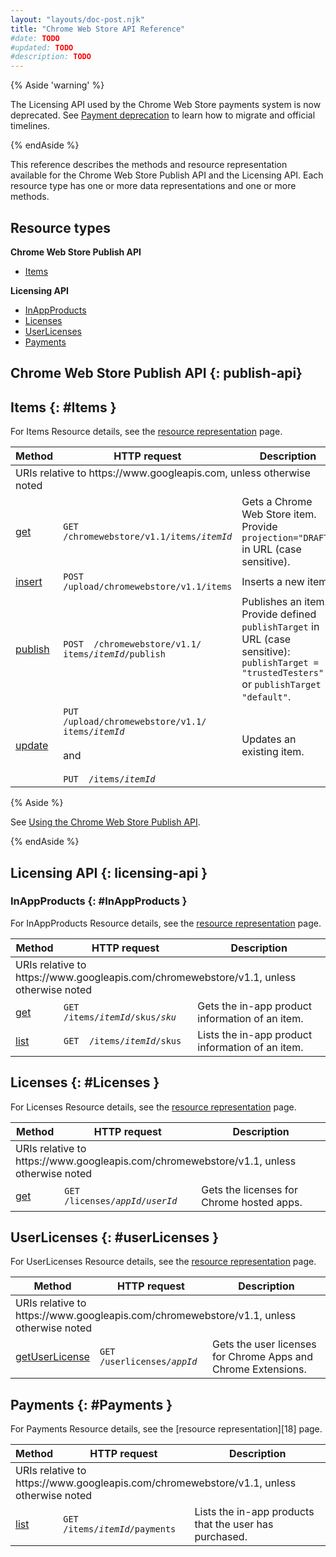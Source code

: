 ```yaml
---
layout: "layouts/doc-post.njk"
title: "Chrome Web Store API Reference"
#date: TODO
#updated: TODO
#description: TODO
---
```


{% Aside 'warning' %}

The Licensing API used by the Chrome Web Store payments system is now deprecated. See [Payment
deprecation](/docs/webstore/cws-payments-deprecation/) to learn how to migrate and official timelines.

{% endAside %}

This reference describes the methods and resource representation available for the Chrome Web Store Publish API and the Licensing API.
Each resource type has one or more data
representations and one or more methods.

## Resource types

**Chrome Web Store Publish API**

-  [Items][header-items]

**Licensing API**

-  [InAppProducts][header-in-app-products]
-  [Licenses][header-licenses]
-  [UserLicenses][header-user-licenses]
-  [Payments][header-payments]

## Chrome Web Store Publish API {: publish-api}

## Items {: #Items }

For Items Resource details, see the [resource representation][api-items-resource] page.

<table><thead><tr><th>Method</th><th>HTTP request</th><th>Description</th></tr></thead><tbody><tr class="alt"><td colspan="3">URIs relative to https://www.googleapis.com, unless otherwise noted</td></tr><tr><td><a href="/webstore/webstore_api/items/get/">get</a></td><td><code>GET<br>/chromewebstore/v1.1/items/<var>itemId</var></code></td><td>Gets a Chrome Web Store item. Provide <code>projection="DRAFT"</code> in URL (case sensitive).</td></tr><tr><td><a href="/webstore/webstore_api/items/insert/">insert</a></td><td><code>POST<br>/upload/chromewebstore/v1.1/items</code></td><td>Inserts a new item.</td></tr><tr><td><a href="/webstore/webstore_api/items/publish/">publish</a></td><td><code>POST&nbsp; /chromewebstore/v1.1/<br>items/<var>itemId</var>/publish</code></td><td>Publishes an item. Provide defined <code>publishTarget</code> in URL (case sensitive): <code>publishTarget = "trustedTesters"</code> or <code>publishTarget = "default"</code>.</td></tr><tr><td><a href="/webstore/webstore_api/items/update/">update</a></td><td><code>PUT<br>/upload/chromewebstore/v1.1/<br>items/<var>itemId</var></code><br>&nbsp;<br>and<br>&nbsp;<br><code>PUT&nbsp; /items/<var>itemId</var></code></td><td>Updates an existing item.</td></tr></tbody></table>

{% Aside %}

See [Using the Chrome Web Store Publish API][publish-api].

{% endAside %}

## Licensing API {: licensing-api }

### InAppProducts {: #InAppProducts }

For InAppProducts Resource details, see the [resource representation][api-inappproducts-resource] page.

<table><thead><tr><th>Method</th><th>HTTP request</th><th>Description</th></tr></thead><tbody><tr class="alt"><td colspan="3">URIs relative to https://www.googleapis.com/chromewebstore/v1.1, unless otherwise noted</td></tr><tr><td><a href="/webstore/webstore_api/inAppProducts/get/">get</a></td><td><code>GET&nbsp; /items/<var>itemId</var>/skus/<var>sku</var></code></td><td>Gets the in-app product information of an item.</td></tr><tr><td><a href="/webstore/webstore_api/inAppProducts/list/">list</a></td><td><code>GET&nbsp; /items/<var>itemId</var>/skus</code></td><td>Lists the in-app product information of an item.</td></tr></tbody></table>


## Licenses {: #Licenses }

For Licenses Resource details, see the [resource representation][api-licenses-resource] page.

<table><thead><tr><th>Method</th><th>HTTP request</th><th>Description</th></tr></thead><tbody><tr class="alt"><td colspan="3">URIs relative to https://www.googleapis.com/chromewebstore/v1.1, unless otherwise noted</td></tr><tr><td><a href="/webstore/webstore_api/licenses/get/">get</a></td><td><code>GET&nbsp; /licenses/<var>appId</var>/<var>userId</var></code></td><td>Gets the licenses for Chrome hosted apps.</td></tr></tbody></table>

## UserLicenses {: #userLicenses }

For UserLicenses Resource details, see the [resource representation][api-userlicenses-resource] page.

<table><thead><tr><th>Method</th><th>HTTP request</th><th>Description</th></tr></thead><tbody><tr class="alt"><td colspan="3">URIs relative to https://www.googleapis.com/chromewebstore/v1.1, unless otherwise noted</td></tr><tr><td><a href="/webstore/webstore_api/userLicenses/getUserLicense/">getUserLicense</a></td><td><code>GET&nbsp; /userlicenses/<var>appId</var></code></td><td>Gets the user licenses for Chrome Apps and Chrome Extensions.</td></tr></tbody></table>

## Payments {: #Payments }

For Payments Resource details, see the [resource representation][18] page.

<table><thead><tr><th>Method</th><th>HTTP request</th><th>Description</th></tr></thead><tbody><tr class="alt"><td colspan="3">URIs relative to https://www.googleapis.com/chromewebstore/v1.1, unless otherwise noted</td></tr><tr><td><a href="/webstore/webstore_api/payments/list/">list</a></td><td><code>GET&nbsp; /items/<var>itemId</var>/payments</code></td><td>Lists the in-app products that the user has purchased.</td></tr></tbody></table>

[api-inappproducts-get]: /docs/webstore/webstore_api/inAppProducts/get/
[api-inappproducts-list]: /docs/webstore/webstore_api/inAppProducts/list/
[api-inappproducts-resource]: /docs/webstore/webstore_api/inAppProducts/#resource
[api-items-get]: /docs/webstore/webstore_api/items/get/
[api-items-insert]: /docs/webstore/webstore_api/items/insert/
[api-items-publish]: /docs/webstore/webstore_api/items/publish/
[api-items-resource]: /docs/webstore/webstore_api/items/#resource
[api-items-update]: /docs/webstore/webstore_api/items/update/
[api-licenses-get]: /docs/webstore/webstore_api/licenses/get/
[api-licenses-resource]: /docs/webstore/webstore_api/licenses/#resource
[api-payments-list]: /docs/webstore/webstore_api/payments/list/
[api-payments-resource]: /docs/webstore/webstore_api/payments/#resource
[api-userlicenses-get]: /docs/webstore/webstore_api/userLicenses/getUserLicense/
[api-userlicenses-resource]: /docs/webstore/webstore_api/userLicenses/#resource
[header-in-app-products]: #InAppProducts
[header-items]: #Items
[header-licenses]: #Licenses
[header-payments]: #Payments
[header-user-licenses]: #userLicenses
[publish-api]: /docs/webstore/using_webstore_api
